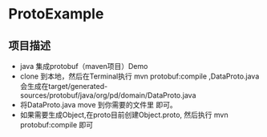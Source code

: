 # ProtoExample

## 项目描述

- java 集成protobuf（maven项目）Demo
- clone 到本地，然后在Terminal执行  mvn protobuf:compile ,DataProto.java 会生成在target/generated-sources/protobuf/java/org/pd/domain/DataProto.java
- 将DataProto.java move 到你需要的文件里 即可。
- 如果需要生成Object,在proto目前创建Object.proto, 然后执行 mvn protobuf:compile 即可

